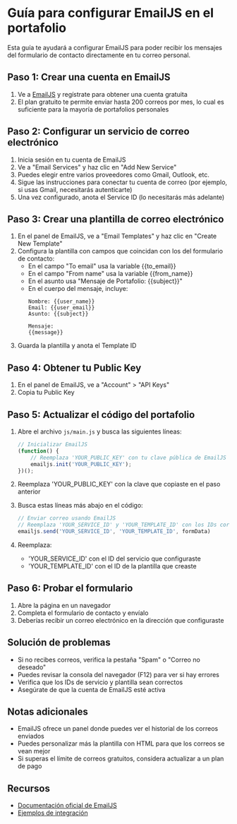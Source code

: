 # Guía para configurar EmailJS en el portafolio

Esta guía te ayudará a configurar EmailJS para poder recibir los mensajes del formulario de contacto directamente en tu correo personal.

## Paso 1: Crear una cuenta en EmailJS

1. Ve a [EmailJS](https://www.emailjs.com/) y regístrate para obtener una cuenta gratuita
2. El plan gratuito te permite enviar hasta 200 correos por mes, lo cual es suficiente para la mayoría de portafolios personales

## Paso 2: Configurar un servicio de correo electrónico

1. Inicia sesión en tu cuenta de EmailJS
2. Ve a "Email Services" y haz clic en "Add New Service"
3. Puedes elegir entre varios proveedores como Gmail, Outlook, etc.
4. Sigue las instrucciones para conectar tu cuenta de correo (por ejemplo, si usas Gmail, necesitarás autenticarte)
5. Una vez configurado, anota el Service ID (lo necesitarás más adelante)

## Paso 3: Crear una plantilla de correo electrónico

1. En el panel de EmailJS, ve a "Email Templates" y haz clic en "Create New Template"
2. Configura la plantilla con campos que coincidan con los del formulario de contacto:
   - En el campo "To email" usa la variable {{to_email}}
   - En el campo "From name" usa la variable {{from_name}}
   - En el asunto usa "Mensaje de Portafolio: {{subject}}"
   - En el cuerpo del mensaje, incluye:
     ```
     Nombre: {{user_name}}
     Email: {{user_email}}
     Asunto: {{subject}}
     
     Mensaje:
     {{message}}
     ```
3. Guarda la plantilla y anota el Template ID

## Paso 4: Obtener tu Public Key

1. En el panel de EmailJS, ve a "Account" > "API Keys"
2. Copia tu Public Key

## Paso 5: Actualizar el código del portafolio

1. Abre el archivo `js/main.js` y busca las siguientes líneas:
   ```javascript
   // Inicializar EmailJS
   (function() {
       // Reemplaza 'YOUR_PUBLIC_KEY' con tu clave pública de EmailJS
       emailjs.init('YOUR_PUBLIC_KEY');
   })();
   ```

2. Reemplaza 'YOUR_PUBLIC_KEY' con la clave que copiaste en el paso anterior

3. Busca estas líneas más abajo en el código:
   ```javascript
   // Enviar correo usando EmailJS
   // Reemplaza 'YOUR_SERVICE_ID' y 'YOUR_TEMPLATE_ID' con los IDs correspondientes de tu cuenta EmailJS
   emailjs.send('YOUR_SERVICE_ID', 'YOUR_TEMPLATE_ID', formData)
   ```

4. Reemplaza:
   - 'YOUR_SERVICE_ID' con el ID del servicio que configuraste
   - 'YOUR_TEMPLATE_ID' con el ID de la plantilla que creaste

## Paso 6: Probar el formulario

1. Abre la página en un navegador
2. Completa el formulario de contacto y envíalo
3. Deberías recibir un correo electrónico en la dirección que configuraste

## Solución de problemas

- Si no recibes correos, verifica la pestaña "Spam" o "Correo no deseado"
- Puedes revisar la consola del navegador (F12) para ver si hay errores
- Verifica que los IDs de servicio y plantilla sean correctos
- Asegúrate de que la cuenta de EmailJS esté activa

## Notas adicionales

- EmailJS ofrece un panel donde puedes ver el historial de los correos enviados
- Puedes personalizar más la plantilla con HTML para que los correos se vean mejor
- Si superas el límite de correos gratuitos, considera actualizar a un plan de pago

## Recursos

- [Documentación oficial de EmailJS](https://www.emailjs.com/docs/)
- [Ejemplos de integración](https://www.emailjs.com/docs/examples/) 